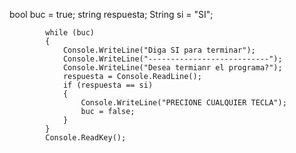 bool buc = true;
            string respuesta;
            String si = "SI";

            while (buc)
            {
                Console.WriteLine("Diga SI para terminar");
                Console.WriteLine("---------------------------");
                Console.WriteLine("Desea termianr el programa?");
                respuesta = Console.ReadLine();
                if (respuesta == si)
                {
                    Console.WriteLine("PRECIONE CUALQUIER TECLA");
                    buc = false;
                }
            }
            Console.ReadKey();


